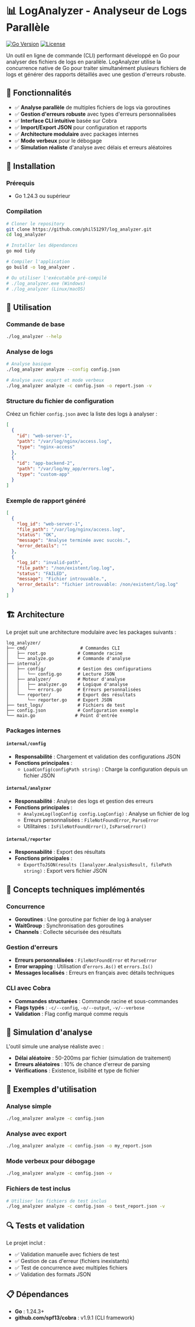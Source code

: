 # 📊 LogAnalyzer - Analyseur de Logs Parallèle

[![Go Version](https://img.shields.io/badge/go-1.24.3-blue.svg)](https://golang.org)
[![License](https://img.shields.io/badge/license-MIT-green.svg)](LICENSE)

Un outil en ligne de commande (CLI) performant développé en Go pour analyser des fichiers de logs en parallèle. LogAnalyzer utilise la concurrence native de Go pour traiter simultanément plusieurs fichiers de logs et générer des rapports détaillés avec une gestion d'erreurs robuste.

## 🎯 Fonctionnalités

- ✅ **Analyse parallèle** de multiples fichiers de logs via goroutines
- ✅ **Gestion d'erreurs robuste** avec types d'erreurs personnalisées
- ✅ **Interface CLI intuitive** basée sur Cobra
- ✅ **Import/Export JSON** pour configuration et rapports
- ✅ **Architecture modulaire** avec packages internes
- ✅ **Mode verbeux** pour le débogage
- ✅ **Simulation réaliste** d'analyse avec délais et erreurs aléatoires

## 🚀 Installation

### Prérequis

- Go 1.24.3 ou supérieur

### Compilation

```bash
# Cloner le repository
git clone https://github.com/phil51297/log_analyzer.git
cd log_analyzer

# Installer les dépendances
go mod tidy

# Compiler l'application
go build -o log_analyzer .

# Ou utiliser l'exécutable pré-compilé
# ./log_analyzer.exe (Windows)
# ./log_analyzer (Linux/macOS)
```

## 📖 Utilisation

### Commande de base

```bash
./log_analyzer --help
```

### Analyse de logs

```bash
# Analyse basique
./log_analyzer analyze --config config.json

# Analyse avec export et mode verbeux
./log_analyzer analyze -c config.json -o report.json -v
```

### Structure du fichier de configuration

Créez un fichier `config.json` avec la liste des logs à analyser :

```json
[
  {
    "id": "web-server-1",
    "path": "/var/log/nginx/access.log",
    "type": "nginx-access"
  },
  {
    "id": "app-backend-2",
    "path": "/var/log/my_app/errors.log",
    "type": "custom-app"
  }
]
```

### Exemple de rapport généré

```json
[
  {
    "log_id": "web-server-1",
    "file_path": "/var/log/nginx/access.log",
    "status": "OK",
    "message": "Analyse terminée avec succès.",
    "error_details": ""
  },
  {
    "log_id": "invalid-path",
    "file_path": "/non/existent/log.log",
    "status": "FAILED",
    "message": "Fichier introuvable.",
    "error_details": "fichier introuvable: /non/existent/log.log"
  }
]
```

## 🏗️ Architecture

Le projet suit une architecture modulaire avec les packages suivants :

```
log_analyzer/
├── cmd/                    # Commandes CLI
│   ├── root.go            # Commande racine
│   └── analyze.go         # Commande d'analyse
├── internal/
│   ├── config/            # Gestion des configurations
│   │   └── config.go      # Lecture JSON
│   ├── analyzer/          # Moteur d'analyse
│   │   ├── analyzer.go    # Logique d'analyse
│   │   └── errors.go      # Erreurs personnalisées
│   └── reporter/          # Export des résultats
│       └── reporter.go    # Export JSON
├── test_logs/             # Fichiers de test
├── config.json            # Configuration exemple
└── main.go               # Point d'entrée
```

### Packages internes

#### `internal/config`

- **Responsabilité** : Chargement et validation des configurations JSON
- **Fonctions principales** :
  - `LoadConfig(configPath string)` : Charge la configuration depuis un fichier JSON

#### `internal/analyzer`

- **Responsabilité** : Analyse des logs et gestion des erreurs
- **Fonctions principales** :
  - `AnalyzeLog(logConfig config.LogConfig)` : Analyse un fichier de log
  - Erreurs personnalisées : `FileNotFoundError`, `ParseError`
  - Utilitaires : `IsFileNotFoundError()`, `IsParseError()`

#### `internal/reporter`

- **Responsabilité** : Export des résultats
- **Fonctions principales** :
  - `ExportToJSON(results []analyzer.AnalysisResult, filePath string)` : Export vers fichier JSON

## 🔧 Concepts techniques implémentés

### Concurrence

- **Goroutines** : Une goroutine par fichier de log à analyser
- **WaitGroup** : Synchronisation des goroutines
- **Channels** : Collecte sécurisée des résultats

### Gestion d'erreurs

- **Erreurs personnalisées** : `FileNotFoundError` et `ParseError`
- **Error wrapping** : Utilisation d'`errors.As()` et `errors.Is()`
- **Messages localisés** : Erreurs en français avec détails techniques

### CLI avec Cobra

- **Commandes structurées** : Commande racine et sous-commandes
- **Flags typés** : `-c/--config`, `-o/--output`, `-v/--verbose`
- **Validation** : Flag config marqué comme requis

## 🎲 Simulation d'analyse

L'outil simule une analyse réaliste avec :

- **Délai aléatoire** : 50-200ms par fichier (simulation de traitement)
- **Erreurs aléatoires** : 10% de chance d'erreur de parsing
- **Vérifications** : Existence, lisibilité et type de fichier

## 📝 Exemples d'utilisation

### Analyse simple

```bash
./log_analyzer analyze -c config.json
```

### Analyse avec export

```bash
./log_analyzer analyze -c config.json -o my_report.json
```

### Mode verbeux pour débogage

```bash
./log_analyzer analyze -c config.json -v
```

### Fichiers de test inclus

```bash
# Utiliser les fichiers de test inclus
./log_analyzer analyze -c config.json -o test_report.json -v
```

## 🔍 Tests et validation

Le projet inclut :

- ✅ Validation manuelle avec fichiers de test
- ✅ Gestion de cas d'erreur (fichiers inexistants)
- ✅ Test de concurrence avec multiples fichiers
- ✅ Validation des formats JSON

## 📋 Dépendances

- **Go** : 1.24.3+
- **github.com/spf13/cobra** : v1.9.1 (CLI framework)
